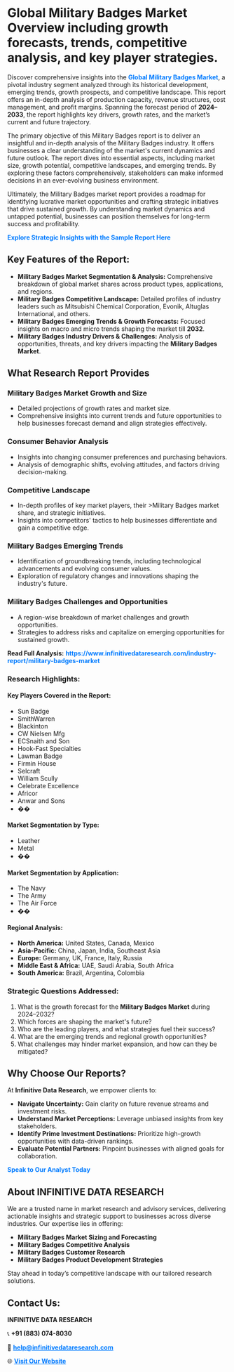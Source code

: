 <h1>Global Military Badges Market Overview including growth forecasts, trends, competitive analysis, and key player strategies.</h1>
<p>
Discover comprehensive insights into the 
<a href="https://www.infinitivedataresearch.com/industry-report/military-badges-market" rel="dofollow" style="color: #007BFF; text-decoration: none;"><strong>Global Military Badges Market</strong></a>, a pivotal industry segment analyzed through its historical development, emerging trends, growth prospects, and competitive landscape. This report offers an in-depth analysis of production capacity, revenue structures, cost management, and profit margins. Spanning the forecast period of <strong>2024–2033</strong>, the report highlights key drivers, growth rates, and the market’s current and future trajectory.
</p>
<p>
The primary objective of this Military Badges report is to deliver an insightful and in-depth analysis of the Military Badges industry. It offers businesses a clear understanding of the market's current dynamics and future outlook. The report dives into essential aspects, including market size, growth potential, competitive landscapes, and emerging trends. By exploring these factors comprehensively, stakeholders can make informed decisions in an ever-evolving business environment.
</p>
<p>
Ultimately, the Military Badges market report provides a roadmap for identifying lucrative market opportunities and crafting strategic initiatives that drive sustained growth. By understanding market dynamics and untapped potential, businesses can position themselves for long-term success and profitability.
</p>
<p>
<a href="https://www.infinitivedataresearch.com/request-sample/reportId=108680" style="color: #007BFF; text-decoration: none;"><strong>Explore Strategic Insights with the Sample Report Here</strong></a>
</p>

<h2>Key Features of the Report:</h2>
<ul>
<li><strong>Military Badges Market Segmentation & Analysis:</strong> Comprehensive breakdown of global market shares across product types, applications, and regions.</li>
<li><strong>Military Badges Competitive Landscape:</strong> Detailed profiles of industry leaders such as Mitsubishi Chemical Corporation, Evonik, Altuglas International, and others.</li>
<li><strong>Military Badges Emerging Trends & Growth Forecasts:</strong> Focused insights on macro and micro trends shaping the market till <strong>2032</strong>.</li>
<li><strong>Military Badges Industry Drivers & Challenges:</strong> Analysis of opportunities, threats, and key drivers impacting the <strong>Military Badges Market</strong>.</li>
</ul>

<h2>What Research Report Provides</h2>
<h3>Military Badges Market Growth and Size</h3>
<ul>
<li>Detailed projections of growth rates and market size.</li>
<li>Comprehensive insights into current trends and future opportunities to help businesses forecast demand and align strategies effectively.</li>
</ul>

<h3>Consumer Behavior Analysis</h3>
<ul>
<li>Insights into changing consumer preferences and purchasing behaviors.</li>
<li>Analysis of demographic shifts, evolving attitudes, and factors driving decision-making.</li>
</ul>

<h3>Competitive Landscape</h3>
<ul>
<li>In-depth profiles of key market players, their >Military Badges market share, and strategic initiatives.</li>
<li>Insights into competitors' tactics to help businesses differentiate and gain a competitive edge.</li>
</ul>

<h3>Military Badges Emerging Trends</h3>
<ul>
<li>Identification of groundbreaking trends, including technological advancements and evolving consumer values.</li>
<li>Exploration of regulatory changes and innovations shaping the industry's future.</li>
</ul>

<h3>Military Badges Challenges and Opportunities</h3>
<ul>
<li>A region-wise breakdown of market challenges and growth opportunities.</li>
<li>Strategies to address risks and capitalize on emerging opportunities for sustained growth.</li>
</ul>
<p><strong>Read Full Analysis:</strong> <a href="https://www.infinitivedataresearch.com/industry-report/military-badges-market" rel="dofollow" style="color: #007BFF; text-decoration: none;"><strong>https://www.infinitivedataresearch.com/industry-report/military-badges-market</strong></a></p>
<h3>Research Highlights:</h3>
<h4>Key Players Covered in the Report:</h4>
<ul><li>Sun Badge</li><li>SmithWarren</li><li>Blackinton</li><li>CW Nielsen Mfg</li><li>ECSnaith and Son</li><li>Hook-Fast Specialties</li><li>Lawman Badge</li><li>Firmin House</li><li>Selcraft</li><li>William Scully</li><li>Celebrate Excellence</li><li>Africor</li><li>Anwar and Sons</li><li>��</li></ul>
<h4>Market Segmentation by Type:</h4>
<ul><li>Leather</li><li>Metal</li><li>��</li></ul>
<h4>Market Segmentation by Application:</h4>
<ul><li>The Navy</li><li>The Army</li><li>The Air Force</li><li>��</li></ul>

<h4>Regional Analysis:</h4>
<ul>
<li><strong>North America:</strong> United States, Canada, Mexico</li>
<li><strong>Asia-Pacific:</strong> China, Japan, India, Southeast Asia</li>
<li><strong>Europe:</strong> Germany, UK, France, Italy, Russia</li>
<li><strong>Middle East & Africa:</strong> UAE, Saudi Arabia, South Africa</li>
<li><strong>South America:</strong> Brazil, Argentina, Colombia</li>
</ul>

<h3>Strategic Questions Addressed:</h3>
<ol>
<li>What is the growth forecast for the <strong>Military Badges Market</strong> during 2024–2032?</li>
<li>Which forces are shaping the market's future?</li>
<li>Who are the leading players, and what strategies fuel their success?</li>
<li>What are the emerging trends and regional growth opportunities?</li>
<li>What challenges may hinder market expansion, and how can they be mitigated?</li>
</ol>

<h2>Why Choose Our Reports?</h2>
<p>At <strong>Infinitive Data Research</strong>, we empower clients to:</p>
<ul>
<li><strong>Navigate Uncertainty:</strong> Gain clarity on future revenue streams and investment risks.</li>
<li><strong>Understand Market Perceptions:</strong> Leverage unbiased insights from key stakeholders.</li>
<li><strong>Identify Prime Investment Destinations:</strong> Prioritize high-growth opportunities with data-driven rankings.</li>
<li><strong>Evaluate Potential Partners:</strong> Pinpoint businesses with aligned goals for collaboration.</li>
</ul>
<p><a href="https://www.infinitivedataresearch.com/industry-report/military-badges-market" rel="dofollow" style="color: #007BFF; text-decoration: none;"><strong>Speak to Our Analyst Today</strong></a></p>

<h2>About INFINITIVE DATA RESEARCH</h2>
<p>We are a trusted name in market research and advisory services, delivering actionable insights and strategic support to businesses across diverse industries. Our expertise lies in offering:</p>
<ul>
<li><strong>Military Badges Market Sizing and Forecasting</strong></li>
<li><strong>Military Badges Competitive Analysis</strong></li>
<li><strong>Military Badges Customer Research</strong></li>
<li><strong>Military Badges Product Development Strategies</strong></li>
</ul>
<p>Stay ahead in today’s competitive landscape with our tailored research solutions.</p>

<h2>Contact Us:</h2>
<p><strong>INFINITIVE DATA RESEARCH</strong></p>
<p>📞 <strong>+91 (883) 074-8030</strong></p>
<p>📧 <strong><a href="mailto:help@infinitivedataresearch.com" style="color: #007BFF;">help@infinitivedataresearch.com</a></strong></p>
<p>🌐 <strong><a href="https://www.infinitivedataresearch.com" rel="dofollow" style="color: #007BFF;">Visit Our Website</a></strong></p>
